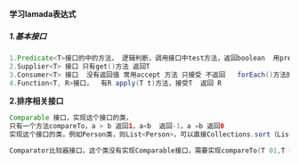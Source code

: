 **学习lamada表达式**

##### 	1.基本接口

```java
1.Predicate<T>接口的中的方法， 逻辑判断，调用接口中test方法，返回boolean  用predicate接口进行判断
2.Supplier<T> 接口 只有get()方法 返回T	
3.Consumer<T> 接口  没有返回值 常用accept 方法 只接受 不返回   forEach()方法的参数就是Consumer接口
4.Function<T, R>接口，  有R apply(T t)方法，接受T  返回 R
```

**2.排序相关接口**

```java
Comparable 接口，实现这个接口的类，
只有一个方法compareTo，a > b 返回1，a<b  返回-1，a =b 返回0
实现这个接口的类，例如Person类，则List<Person>，可以直接Collections.sort（List<Person>）或者Arrays.sort进行排序
```



```java
Comparator比较器接口，这个类没有实现Comparable接口，需要实现compareTo(T 01,T 02)接口，
```

```java

```
